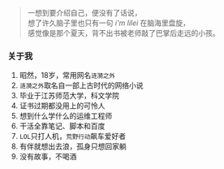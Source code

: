 
>  一想到要介绍自己，便没有了话说，  
  想了许久脑子里也只有一句 *i'm lilei* 在脑海里盘旋，  
  感觉像是那个夏天，背不出书被老师敲了巴掌后走远的小孩。  

### 关于我
1. 昭然，18岁，常用网名`涟漪之外`
1. `涟漪之外`取名自一部上古时代的网络小说
1. 毕业于江苏师范大学，科文学院
1. 证书过期都没用上的可怜人
1. 想到什么学什么的运维工程师
1. 干活全靠笔记、脚本和百度
1. `LOL`只打人机，`荒野行动`飙车爱好者
1. 有伴就想出去浪，孤身只想回家躺
1. 没有故事，不喝酒